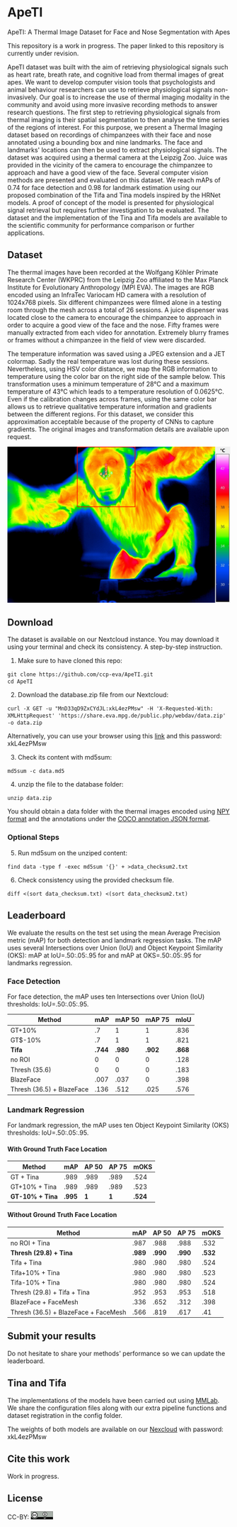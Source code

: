 # ApeTI
ApeTI: A Thermal Image Dataset for Face and Nose Segmentation with Apes

This repository is a work in progress. The paper linked to this repository is currently under revision.

ApeTI dataset was built with the aim of retrieving physiological signals such as heart rate, breath rate, and cognitive load from thermal images of great apes. We want to develop computer vision tools that psychologists and animal behaviour researchers can use to retrieve physiological signals non-invasively.
Our goal is to increase the use of thermal imaging modality in the community and avoid using more invasive recording methods to answer research questions. The first step to retrieving physiological signals from thermal imaging is their spatial segmentation to then analyse the time series of the regions of interest.
For this purpose, we present a Thermal Imaging dataset based on recordings of chimpanzees with their face and nose annotated using a bounding box and nine landmarks.
The face and landmarks' locations can then be used to extract physiological signals. The dataset was acquired using a thermal camera at the Leipzig Zoo. 
Juice was provided in the vicinity of the camera to encourage the chimpanzee to approach and have a good view of the face. Several computer vision methods are presented and evaluated on this dataset.
We reach mAPs of 0.74 for face detection and 0.98 for landmark estimation using our proposed combination of the Tifa and Tina models inspired by the HRNet models.
A proof of concept of the model is presented for physiological signal retrieval but requires further investigation to be evaluated.
The dataset and the implementation of the Tina and Tifa models are available to the scientific community for performance comparison or further applications.

## Dataset
The thermal images have been recorded at the Wolfgang Köhler Primate Research Center (WKPRC) from the Leipzig Zoo affiliated to the Max Planck Institute for Evolutionary Anthropology (MPI EVA). 
The images are RGB encoded using an InfraTec Variocam HD camera with a resolution of 1024x768 pixels. Six different chimpanzees were filmed alone in a testing room through the mesh across a total of 26 sessions. A juice dispenser was located close to the camera to encourage the chimpanzee to approach in order to acquire a good view of the face and the nose. Fifty frames were manually extracted from each video for annotation. Extremely blurry frames or frames without a chimpanzee in the field of view were discarded.

The temperature information was saved using a JPEG extension and a JET colormap. Sadly the real temperature was lost during these sessions. Nevertheless, using HSV color distance, we map the RGB information to temperature using the color bar on the right side of the sample below. This transformation uses a minimum temperature of 28°C and a maximum temperature of 43°C which leads to a temperature resolution of 0.0625°C. Even if the calibration changes across frames, using the same color bar allows us to retrieve qualitative temperature information and gradients between the different regions. For this dataset, we consider this approximation acceptable because of the property of CNNs to capture gradients.
The original images and transformation details are available upon request.

![](dataset_sample.png)

## Download
The dataset is available on our Nextcloud instance.
You may download it using your terminal and check its consistency.
A step-by-step instruction.

1. Make sure to have cloned this repo:
```
git clone https://github.com/ccp-eva/ApeTI.git
cd ApeTI
```

2. Download the database.zip file from our Nextcloud:
```
curl -X GET -u "MnD33qD9ZxCYdJL:xkL4ezPMsw" -H 'X-Requested-With: XMLHttpRequest' 'https://share.eva.mpg.de/public.php/webdav/data.zip' -o data.zip
```
Alternatively, you can use your browser using this [link](https://share.eva.mpg.de/index.php/s/MnD33qD9ZxCYdJL) and this password: xkL4ezPMsw

3. Check its content with md5sum:
```
md5sum -c data.md5
```

4. unzip the file to the database folder:
```
unzip data.zip
```

You should obtain a data folder with the thermal images encoded using [NPY format](https://numpy.org/doc/stable/reference/generated/numpy.lib.format.html) and the annotations under the [COCO annotation JSON format](https://cocodataset.org/#format-data).

### Optional Steps
5. Run md5sum on the unziped content:
```
find data -type f -exec md5sum '{}' + >data_checksum2.txt
```

6. Check consistency using the provided checksum file.
```
diff <(sort data_checksum.txt) <(sort data_checksum2.txt)
```

## Leaderboard

We evaluate the results on the test set using the mean Average Precision metric (mAP) for both detection and landmark regression tasks.
The mAP uses several Intersections over Union (IoU) and Object Keypoint Similarity (OKS): mAP at IoU=.50:.05:.95 for  and mAP at OKS=.50:.05:.95 for landmarks regression. 

### Face Detection

For face detection, the mAP uses ten Intersections over Union (IoU) thresholds: IoU=.50:.05:.95.

 **Method**                | **mAP**          | **mAP 50**          | **mAP 75**          | **mIoU** 
---------------------------|------------------|---------------------|---------------------|-------------------
 GT+10%                    | .7               | 1                   | 1                   | .836              
 GT$-10%                   | .7               | 1                   | 1                   | .821              
 **Tifa**                  | **.744**         | **.980**            | **.902**            | **.868**           
 no ROI                    | 0                | 0                   | 0                   | .128              
 Thresh (35.6)             | 0                | 0                   | 0                   | .183              
 BlazeFace                 | .007             | .037                | 0                   | .398              
 Thresh (36.5) + BlazeFace | .136             | .512                | .025                | .576              

### Landmark Regression

For landmark regression, the mAP uses ten Object Keypoint Similarity (OKS) thresholds: IoU=.50:.05:.95.

#### With Ground Truth Face Location

 **Method**                           | **mAP**  | **AP 50** | **AP 75** | **mOKS** 
--------------------------------------|----------|-----------|-----------|----------
 GT + Tina                            | .989     | .989      | .989      | .524     
 GT+10% + Tina                        | .989     | .989      | .989      | .523     
 **GT-10% + Tina**                    | **.995** | **1**     | **1**     | **.524** 

#### Without Ground Truth Face Location

 **Method**                           | **mAP**  | **AP 50** | **AP 75** | **mOKS** 
--------------------------------------|----------|-----------|-----------|----------
 no ROI + Tina                        | .987     | .988      | .988      | .532     
 **Thresh (29.8) + Tina**             | **.989** | **.990**  | **.990**  | **.532** 
 Tifa + Tina                          | .980     | .980      | .980      | .524     
 Tifa+10% + Tina                      | .980     | .980      | .980      | .523     
 Tifa-10% + Tina                      | .980     | .980      | .980      | .524     
 Thresh (29.8) + Tifa + Tina          | .952     | .953      | .953      | .518     
 BlazeFace + FaceMesh                 | .336     | .652      | .312      | .398     
 Thresh (36.5) + BlazeFace + FaceMesh | .566     | .819      | .617      | .41      

## Submit your results

Do not hesitate to share your methods' performance so we can update the leaderboard.

## Tina and Tifa
The implementations of the models have been carried out using [MMLab](https://github.com/open-mmlab). We share the configuration files along with our extra pipeline functions and dataset registration in the config folder.

The weights of both models are available on our [Nexcloud](https://share.eva.mpg.de/index.php/s/MnD33qD9ZxCYdJL) with password: xkL4ezPMsw

## Cite this work

Work in progress.

## License

CC-BY: <img src="by.png" width=10% height=10%>



